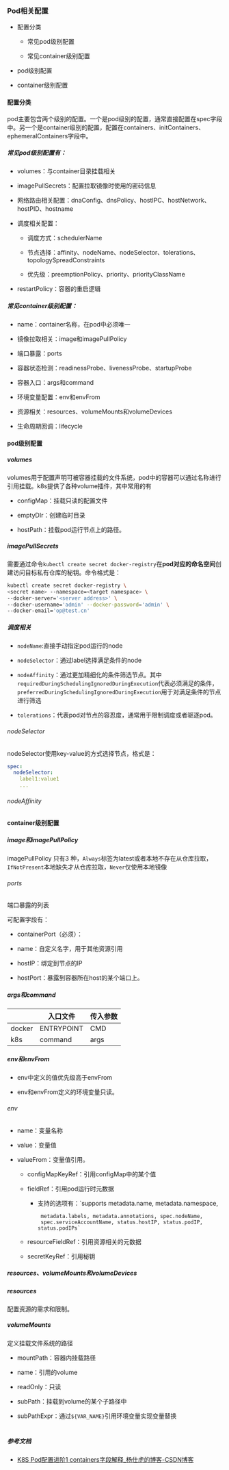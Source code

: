 ### Pod相关配置

- 配置分类
  
  - 常见pod级别配置
  
  - 常见container级别配置

- pod级别配置

- container级别配置

#### 配置分类

pod主要包含两个级别的配置。一个是pod级别的配置，通常直接配置在spec字段中。另一个是container级别的配置，配置在containers、initContainers、ephemeralContainers字段中。

##### 常见pod级别配置有：

- volumes：与container目录挂载相关

- imagePullSecrets：配置拉取镜像时使用的密码信息

- 网络路由相关配置：dnaConfig、dnsPolicy、hostIPC、hostNetwork、hostPID、hostname

- 调度相关配置：
  
  - 调度方式：schedulerName
  
  - 节点选择：affinity、nodeName、nodeSelector、tolerations、topologySpreadConstraints
  
  - 优先级：preemptionPolicy、priority、priorityClassName

- restartPolicy：容器的重启逻辑

##### 常见container级别配置：

- name：container名称，在pod中必须唯一

- 镜像拉取相关：image和imagePullPolicy

- 端口暴露：ports

- 容器状态检测：readinessProbe、livenessProbe、startupProbe

- 容器入口：args和command

- 环境变量配置：env和envFrom

- 资源相关：resources、volumeMounts和volumeDevices

- 生命周期回调：lifecycle

#### pod级别配置

##### volumes

volumes用于配置声明可被容器挂载的文件系统，pod中的容器可以通过名称进行引用挂载。k8s提供了各种volume插件，其中常用的有

- configMap：挂载只读的配置文件

- emptyDIr：创建临时目录

- hostPath：挂载pod运行节点上的路径。

##### imagePullSecrets

需要通过命令`kubectl create secret docker-registry`在**pod对应的命名空间**创建访问目标私有仓库的秘钥。命令格式是：

```bash
kubectl create secret docker-registry \
<secret name> --namespace=<target namespace> \
--docker-server='<server address>' \
--docker-username='admin' --docker-password='admin' \
--docker-email='op@test.cn'
```

##### 调度相关

- `nodeName`:直接手动指定pod运行的node

- `nodeSelector`：通过label选择满足条件的node

- `nodeAffinity`：通过更加精细化的条件筛选节点。其中`requiredDuringSchedulingIgnoredDuringExecution`代表必须满足的条件，`preferredDuringSchedulingIgnoredDuringExecution`用于对满足条件的节点进行筛选

- `tolerations`：代表pod对节点的容忍度，通常用于限制调度或者驱逐pod。

###### nodeSelector

nodeSelector使用key-value的方式选择节点，格式是：

```yaml
spec:
  nodeSelector:
    label1:value1
    ...
```

###### nodeAffinity





#### container级别配置

##### image和imagePullPolicy

imagePullPolicy 只有3 种，`Always`标签为latest或者本地不存在从仓库拉取，`IfNotPresent`本地缺失才从仓库拉取，`Never`仅使用本地镜像

###### ports

端口暴露的列表

可配置字段有：

- containerPort（必须）：

- name：自定义名字，用于其他资源引用

- hostIP：绑定到节点的IP

- hostPort：暴露到容器所在host的某个端口上。

##### args和command

|        | 入口文件       | 传入参数 |
| ------ | ---------- | ---- |
| docker | ENTRYPOINT | CMD  |
| k8s    | command    | args |

##### env和envFrom

- env中定义的值优先级高于envFrom

- env和envFrom定义的环境变量只读。

###### env

- name：变量名称

- value：变量值

- valueFrom：变量值引用。
  
  - configMapKeyRef：引用configMap中的某个值
  
  - fieldRef：引用pod运行时元数据
    
    - 支持的选项有：`supports metadata.name, metadata.namespace,
      
           metadata.labels, metadata.annotations, spec.nodeName,
           spec.serviceAccountName, status.hostIP, status.podIP, status.podIPs`
  
  - resourceFieldRef：引用资源相关的元数据
  
  - secretKeyRef：引用秘钥

##### resources、volumeMounts和volumeDevices

##### resources

配置资源的需求和限制。

##### volumeMounts

定义挂载文件系统的路径

- mountPath：容器内挂载路径

- name：引用的volume

- readOnly：只读

- subPath：挂载到volume的某个子路径中

- subPathExpr：通过`${VAR_NAME}`引用环境变量实现变量替换

# 

##### 参考文档

- [K8S Pod配置进阶1 containers字段解释_杨仕虎的博客-CSDN博客](https://blog.csdn.net/yangshihuz/article/details/112599962)
